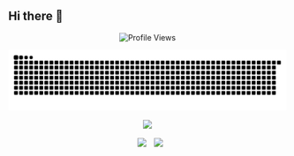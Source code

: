 ## Hi there 👋

<p align = "center">
	<img src = "https://komarev.com/ghpvc/?username=10kartik&style=plastic&color=blueviolet" alt = "Profile Views"/>
</p>
<p align = "center">
	<img src = "https://github.com/7oSkaaa/7oSkaaa/blob/output/github-contribution-grid-snake.svg?" alt = "Snake Game"/>
</p>

<div align="center">


<!--tech stack icons-->
<p align="center">
  <a href="https://skillicons.dev">
    <img src="https://skillicons.dev/icons?i=git,css,html,github,ruby,heroku,discord,postgres,figma,github,html,js,mysql,nextjs,postman,react,vscode=14" />
  </a>
</p>
<p align="center">
<!--redes sociales-->
 <div align="center"  class="icons-social" style="margin-left: 10px;">
      <a style="margin-left: 10px;"  target="_blank" href="https://www.linkedin.com/in/lauraramirezodar/">
			<img src="https://img.icons8.com/doodle/40/000000/linkedin--v2.png"></a>
      <a style="margin-left: 10px;" target="_blank" href="https://github.com/LauraOdar">
		  <img src="https://img.icons8.com/doodle/40/000000/github--v1.png"></a>
		  <a style="margin-left: 10px;" target="_blank" href="https://stackoverflow.com/users/12053852/saurabh-chavan?tab=profile">
 </div>  
      

</p>
